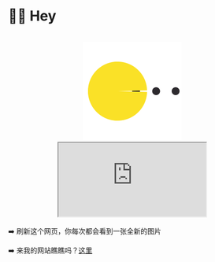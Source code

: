 
# 👋🏻 Hey
<div align="center">
	<br>
	<img src="https://raw.githubusercontent.com/Aniket965/Aniket965/master/pacman.svg?sanitize=true" width="200" height="200">
	<br>
<!--     	<img src="https://bingimages.herokuapp.com/unsplash1" width="800" height="400"> -->
	<iframe src="https://www.shaolongfei.com/"> </iframe>
</div>

 ➡️  刷新这个网页，你每次都会看到一张全新的图片

 ➡️  来我的网站瞧瞧吗？[这里](https://www.shaolongfei.com)
